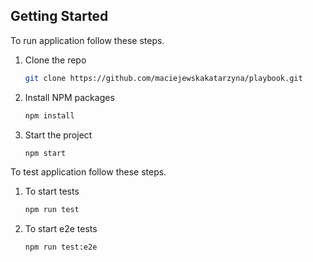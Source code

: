 
## Getting Started

To run application follow these steps.

1. Clone the repo
   ```sh
   git clone https://github.com/maciejewskakatarzyna/playbook.git
   ```
2. Install NPM packages
   ```sh
   npm install
   ```
3. Start the project
   ```sh
   npm start
   ```

To test application follow these steps.
1. To start tests
   ```sh
   npm run test
   ```

2. To start e2e tests
   ```sh
   npm run test:e2e
   ```